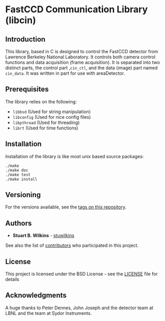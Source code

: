 FastCCD Communication Library (libcin)
======================================

Introduction
------------

This library, based in C is designed to control the FastCCD detector from
Lawrence Berkeley National Laboratory. It controls both camera control functions
and data acquisition (frame acquisition). It is separated into two distinct
parts, the control part ,`cin_ctl`, and the data (image) part named `cin_data`.
It was written in part for use with areaDetector.

Prerequisites
-------------

The library relies on the following:

* `libbsd` (Used for string manipulation)
* `libconfig` (Used for nice config files)
* `libpthread` (Used for threading)
* `librt` (Used for time functions)

Installation
------------

Installation of the library is like most unix based source packages:

```
./make
./make doc
./make test
./make install
```

Versioning
----------

For the versions available, see the [tags on this
repository](https://github.com/NSLS-II/libcin/tags). 


Authors
-------

* **Stuart B. Wilkins** - [stuwilkins](https://github.com/stuwilkins)

See also the list of
[contributors](https://github.com/NSLS-II/libcin/contributors) who participated
in this project.


License
-------

This project is licensed under the BSD License - see the
[LICENSE](http://github.com/NSLS-II/libcin/blob/master/LICENSE) file for details

Acknowledgments
---------------

A huge thanks to Peter Dennes, John Joseph and the detector team at LBNL and
the team at Sydor Instruments.


